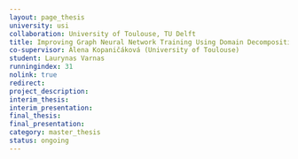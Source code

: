 ```yaml
---
layout: page_thesis
university: usi
collaboration: University of Toulouse, TU Delft
title: Improving Graph Neural Network Training Using Domain Decomposition
co-supervisor: Alena Kopaničáková (University of Toulouse)
student: Laurynas Varnas
runningindex: 31
nolink: true
redirect:
project_description:
interim_thesis:
interim_presentation:
final_thesis:
final_presentation:
category: master_thesis
status: ongoing
---
```

